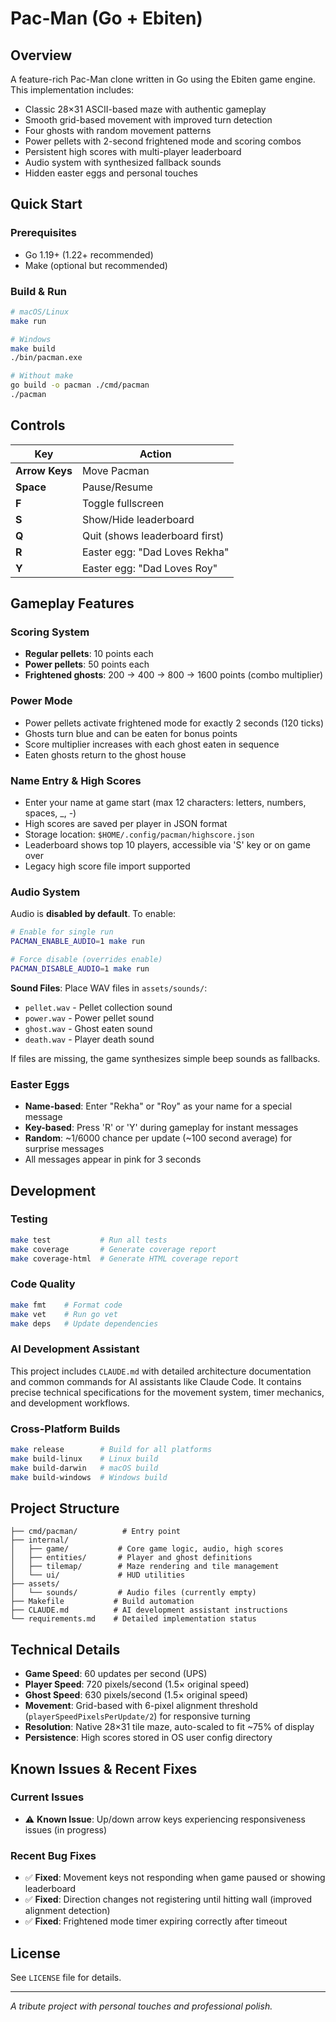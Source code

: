 # Pac-Man (Go + Ebiten)

## Overview

A feature-rich Pac-Man clone written in Go using the Ebiten game engine. This implementation includes:
- Classic 28×31 ASCII-based maze with authentic gameplay
- Smooth grid-based movement with improved turn detection  
- Four ghosts with random movement patterns
- Power pellets with 2-second frightened mode and scoring combos
- Persistent high scores with multi-player leaderboard
- Audio system with synthesized fallback sounds
- Hidden easter eggs and personal touches

## Quick Start

### Prerequisites
- Go 1.19+ (1.22+ recommended)
- Make (optional but recommended)

### Build & Run
```bash
# macOS/Linux
make run

# Windows
make build
./bin/pacman.exe

# Without make
go build -o pacman ./cmd/pacman
./pacman
```

## Controls

| Key | Action |
|-----|--------|
| **Arrow Keys** | Move Pacman |
| **Space** | Pause/Resume |
| **F** | Toggle fullscreen |
| **S** | Show/Hide leaderboard |
| **Q** | Quit (shows leaderboard first) |
| **R** | Easter egg: "Dad Loves Rekha" |
| **Y** | Easter egg: "Dad Loves Roy" |

## Gameplay Features

### Scoring System
- **Regular pellets**: 10 points each
- **Power pellets**: 50 points each
- **Frightened ghosts**: 200 → 400 → 800 → 1600 points (combo multiplier)

### Power Mode
- Power pellets activate frightened mode for exactly 2 seconds (120 ticks)
- Ghosts turn blue and can be eaten for bonus points
- Score multiplier increases with each ghost eaten in sequence
- Eaten ghosts return to the ghost house

### Name Entry & High Scores
- Enter your name at game start (max 12 characters: letters, numbers, spaces, _, -)
- High scores are saved per player in JSON format
- Storage location: `$HOME/.config/pacman/highscore.json`
- Leaderboard shows top 10 players, accessible via 'S' key or on game over
- Legacy high score file import supported

### Audio System
Audio is **disabled by default**. To enable:

```bash
# Enable for single run
PACMAN_ENABLE_AUDIO=1 make run

# Force disable (overrides enable)
PACMAN_DISABLE_AUDIO=1 make run
```

**Sound Files**: Place WAV files in `assets/sounds/`:
- `pellet.wav` - Pellet collection sound
- `power.wav` - Power pellet sound  
- `ghost.wav` - Ghost eaten sound
- `death.wav` - Player death sound

If files are missing, the game synthesizes simple beep sounds as fallbacks.

### Easter Eggs
- **Name-based**: Enter "Rekha" or "Roy" as your name for a special message
- **Key-based**: Press 'R' or 'Y' during gameplay for instant messages
- **Random**: ~1/6000 chance per update (~100 second average) for surprise messages
- All messages appear in pink for 3 seconds

## Development

### Testing
```bash
make test           # Run all tests
make coverage       # Generate coverage report
make coverage-html  # Generate HTML coverage report
```

### Code Quality
```bash
make fmt    # Format code
make vet    # Run go vet
make deps   # Update dependencies
```

### AI Development Assistant
This project includes `CLAUDE.md` with detailed architecture documentation and common commands for AI assistants like Claude Code. It contains precise technical specifications for the movement system, timer mechanics, and development workflows.

### Cross-Platform Builds
```bash
make release        # Build for all platforms
make build-linux    # Linux build
make build-darwin   # macOS build  
make build-windows  # Windows build
```

## Project Structure

```
├── cmd/pacman/          # Entry point
├── internal/
│   ├── game/           # Core game logic, audio, high scores
│   ├── entities/       # Player and ghost definitions
│   ├── tilemap/        # Maze rendering and tile management
│   └── ui/             # HUD utilities
├── assets/
│   └── sounds/         # Audio files (currently empty)
├── Makefile           # Build automation
├── CLAUDE.md          # AI development assistant instructions
└── requirements.md    # Detailed implementation status
```

## Technical Details

- **Game Speed**: 60 updates per second (UPS)
- **Player Speed**: 720 pixels/second (1.5× original speed)
- **Ghost Speed**: 630 pixels/second (1.5× original speed)
- **Movement**: Grid-based with 6-pixel alignment threshold (`playerSpeedPixelsPerUpdate/2`) for responsive turning
- **Resolution**: Native 28×31 tile maze, auto-scaled to fit ~75% of display
- **Persistence**: High scores stored in OS user config directory

## Known Issues & Recent Fixes

### Current Issues
- ⚠️ **Known Issue**: Up/down arrow keys experiencing responsiveness issues (in progress)

### Recent Bug Fixes
- ✅ **Fixed**: Movement keys not responding when game paused or showing leaderboard
- ✅ **Fixed**: Direction changes not registering until hitting wall (improved alignment detection)  
- ✅ **Fixed**: Frightened mode timer expiring correctly after timeout

## License

See `LICENSE` file for details.

---

*A tribute project with personal touches and professional polish.*